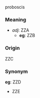 proboscis
### Meaning
+ _adj_: ZZA
    + __eg__: ZZB

### Origin

ZZC

### Synonym

__eg__: ZZD

+ ZZE


